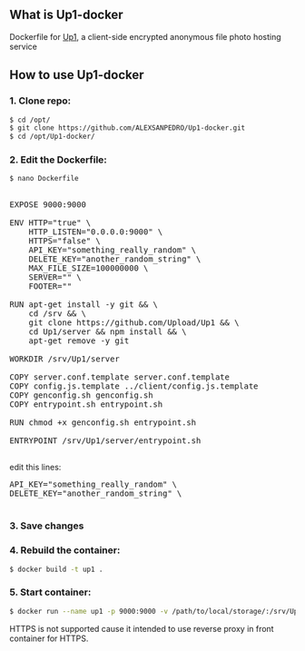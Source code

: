 ## What is Up1-docker
Dockerfile for [Up1](https://github.com/Upload/Up1), a client-side encrypted anonymous file photo hosting service

## How to use Up1-docker

### 1. Clone repo:

```bash
$ cd /opt/
$ git clone https://github.com/ALEXSANPEDRO/Up1-docker.git
$ cd /opt/Up1-docker/
```

### 2. Edit the Dockerfile:

```bash
$ nano Dockerfile
```
<pre>

EXPOSE 9000:9000

ENV HTTP="true" \
	HTTP_LISTEN="0.0.0.0:9000" \
	HTTPS="false" \
	API_KEY="something_really_random" \
	DELETE_KEY="another_random_string" \
	MAX_FILE_SIZE=100000000 \
	SERVER="" \
	FOOTER=""

RUN apt-get install -y git && \
	cd /srv && \
	git clone https://github.com/Upload/Up1 && \
	cd Up1/server && npm install && \
	apt-get remove -y git

WORKDIR /srv/Up1/server

COPY server.conf.template server.conf.template
COPY config.js.template ../client/config.js.template
COPY genconfig.sh genconfig.sh
COPY entrypoint.sh entrypoint.sh

RUN chmod +x genconfig.sh entrypoint.sh

ENTRYPOINT /srv/Up1/server/entrypoint.sh

</pre>

edit this lines:
<pre>
API_KEY="something_really_random" \
DELETE_KEY="another_random_string" \

</pre>
### 3. Save changes

### 4. Rebuild the container:
```bash
$ docker build -t up1 .
```

### 5. Start container:
```bash
$ docker run --name up1 -p 9000:9000 -v /path/to/local/storage/:/srv/Up1/i/ up1
```
HTTPS is not supported cause it intended to use reverse proxy in front container for HTTPS.
